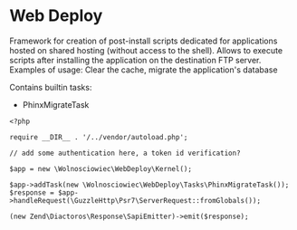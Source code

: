 Web Deploy
==========

Framework for creation of post-install scripts dedicated for applications hosted on shared hosting (without access to the shell).
Allows to execute scripts after installing the application on the destination FTP server.
Examples of usage: Clear the cache, migrate the application's database

Contains builtin tasks:
- PhinxMigrateTask

```
<?php

require __DIR__ . '/../vendor/autoload.php';

// add some authentication here, a token id verification?

$app = new \Wolnosciowiec\WebDeploy\Kernel();

$app->addTask(new \Wolnosciowiec\WebDeploy\Tasks\PhinxMigrateTask());
$response = $app->handleRequest(\GuzzleHttp\Psr7\ServerRequest::fromGlobals());

(new Zend\Diactoros\Response\SapiEmitter)->emit($response);
```